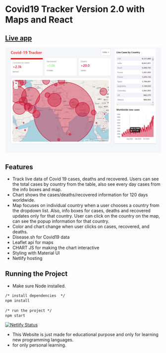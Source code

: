 # Covid19 Tracker Version 2.0 with Maps and React

## [Live app](https:///)

![Screen Shot](https://github.com/YashAgarwalDev/Covid-19-Tracker-2/blob/main/Screenshot%20(16).png)

## Features

- Track live data of Covid 19 cases, deaths and recovered. Users can see the total cases by country from the table, also see every day cases from the info boxes and map. 
- Chart shows the cases/deaths/recovered information for 120 days worldwide. 
- Map focuses on individual country when a user chooses a country from the dropdown list. Also, info boxes for cases, deaths and recovered updates only for that country. User can click on the country on the map, can see the popup information for that country.
- Color and chart change when user clicks on cases, recovered, and deaths.
- Disease.sh for Covid19 data
- Leaflet api for maps
- CHART JS for making the chart interactive
- Styling with Material UI
- Netlify hosting


## Running the Project

- Make sure Node installed.

```
/* install dependencies  */
npm install

/* run the project */
npm start
```
[![Netlify Status](https://api.netlify.com/api/v1/badges/1206da57-8533-4d16-8352-d1c7d0711496/deploy-status)](https://app.netlify.com/sites/testingsiteonly/deploys)

- This Website is just made for educational purpose and only for learning new programming languages.
- for only personal learning.
